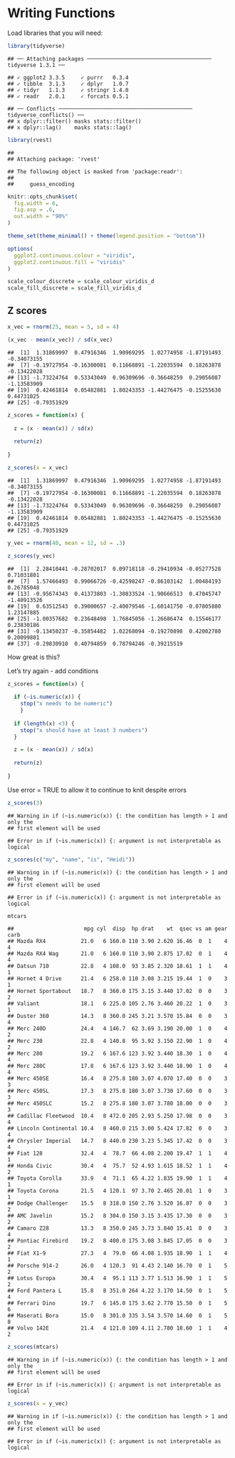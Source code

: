 Writing Functions
================

Load libraries that you will need:

``` r
library(tidyverse)
```

    ## ── Attaching packages ─────────────────────────────────────── tidyverse 1.3.1 ──

    ## ✓ ggplot2 3.3.5     ✓ purrr   0.3.4
    ## ✓ tibble  3.1.3     ✓ dplyr   1.0.7
    ## ✓ tidyr   1.1.3     ✓ stringr 1.4.0
    ## ✓ readr   2.0.1     ✓ forcats 0.5.1

    ## ── Conflicts ────────────────────────────────────────── tidyverse_conflicts() ──
    ## x dplyr::filter() masks stats::filter()
    ## x dplyr::lag()    masks stats::lag()

``` r
library(rvest)
```

    ## 
    ## Attaching package: 'rvest'

    ## The following object is masked from 'package:readr':
    ## 
    ##     guess_encoding

``` r
knitr::opts_chunk$set(
  fig.width = 6,
  fig.asp = .6,
  out.width = "90%"
)

theme_set(theme_minimal() + theme(legend.position = "bottom"))

options(
  ggplot2.continuous.colour = "viridis",
  ggplot2.continuous.fill = "viridis"
)

scale_colour_discrete = scale_colour_viridis_d
scale_fill_discrete = scale_fill_viridis_d
```

## Z scores

``` r
x_vec = rnorm(25, mean = 5, sd = 4)

(x_vec - mean(x_vec)) / sd(x_vec)
```

    ##  [1]  1.31869997  0.47916346  1.90969295  1.02774958 -1.87191493 -0.34073155
    ##  [7] -0.19727954 -0.16300081  0.11668891 -1.22035594  0.18263878 -0.13422028
    ## [13] -1.73224764  0.53343049  0.96309696 -0.36648259  0.29056087 -1.13583909
    ## [19]  0.42461814  0.05482881  1.80243353 -1.44276475 -0.15255630  0.44731025
    ## [25] -0.79351929

``` r
z_scores = function(x) {
  
  z = (x - mean(x)) / sd(x)
  
  return(z)
  
}

z_scores(x = x_vec)
```

    ##  [1]  1.31869997  0.47916346  1.90969295  1.02774958 -1.87191493 -0.34073155
    ##  [7] -0.19727954 -0.16300081  0.11668891 -1.22035594  0.18263878 -0.13422028
    ## [13] -1.73224764  0.53343049  0.96309696 -0.36648259  0.29056087 -1.13583909
    ## [19]  0.42461814  0.05482881  1.80243353 -1.44276475 -0.15255630  0.44731025
    ## [25] -0.79351929

``` r
y_vec = rnorm(40, mean = 12, sd = .3)

z_scores(y_vec)
```

    ##  [1]  2.28410441 -0.28702017  0.09718118 -0.29410934 -0.05277528  0.71031801
    ##  [7]  1.57466493  0.99066726 -0.42598247 -0.86103142  1.00484193  0.26785048
    ## [13] -0.95674343  0.41373803 -1.30833524 -1.90666513  0.47045747 -1.48913526
    ## [19]  0.63512543  0.39000657 -2.40079546 -1.60141750 -0.07805880  1.23147885
    ## [25] -1.00357682  0.23648498  1.76845056 -1.26686474  0.15546177  0.23830186
    ## [31] -0.13450237 -0.35854482  1.02268094 -0.19270898  0.42002780  0.20099801
    ## [37] -0.29830910  0.40794859  0.78794246 -0.39215519

How great is this?

Let’s try again - add conditions

``` r
z_scores = function(x) {
  
  if (~is.numeric(x)) {
    stop("x needs to be numeric")
    }
  
  if (length(x) <3) {
    stop("x should have at least 3 numbers")
  }

  z = (x - mean(x)) / sd(x)
  
  return(z)
  
}
```

Use error = TRUE to allow it to continue to knit despite errors

``` r
z_scores(3)
```

    ## Warning in if (~is.numeric(x)) {: the condition has length > 1 and only the
    ## first element will be used

    ## Error in if (~is.numeric(x)) {: argument is not interpretable as logical

``` r
z_scores(c("my", "name", "is", "Heidi"))
```

    ## Warning in if (~is.numeric(x)) {: the condition has length > 1 and only the
    ## first element will be used

    ## Error in if (~is.numeric(x)) {: argument is not interpretable as logical

``` r
mtcars
```

    ##                      mpg cyl  disp  hp drat    wt  qsec vs am gear carb
    ## Mazda RX4           21.0   6 160.0 110 3.90 2.620 16.46  0  1    4    4
    ## Mazda RX4 Wag       21.0   6 160.0 110 3.90 2.875 17.02  0  1    4    4
    ## Datsun 710          22.8   4 108.0  93 3.85 2.320 18.61  1  1    4    1
    ## Hornet 4 Drive      21.4   6 258.0 110 3.08 3.215 19.44  1  0    3    1
    ## Hornet Sportabout   18.7   8 360.0 175 3.15 3.440 17.02  0  0    3    2
    ## Valiant             18.1   6 225.0 105 2.76 3.460 20.22  1  0    3    1
    ## Duster 360          14.3   8 360.0 245 3.21 3.570 15.84  0  0    3    4
    ## Merc 240D           24.4   4 146.7  62 3.69 3.190 20.00  1  0    4    2
    ## Merc 230            22.8   4 140.8  95 3.92 3.150 22.90  1  0    4    2
    ## Merc 280            19.2   6 167.6 123 3.92 3.440 18.30  1  0    4    4
    ## Merc 280C           17.8   6 167.6 123 3.92 3.440 18.90  1  0    4    4
    ## Merc 450SE          16.4   8 275.8 180 3.07 4.070 17.40  0  0    3    3
    ## Merc 450SL          17.3   8 275.8 180 3.07 3.730 17.60  0  0    3    3
    ## Merc 450SLC         15.2   8 275.8 180 3.07 3.780 18.00  0  0    3    3
    ## Cadillac Fleetwood  10.4   8 472.0 205 2.93 5.250 17.98  0  0    3    4
    ## Lincoln Continental 10.4   8 460.0 215 3.00 5.424 17.82  0  0    3    4
    ## Chrysler Imperial   14.7   8 440.0 230 3.23 5.345 17.42  0  0    3    4
    ## Fiat 128            32.4   4  78.7  66 4.08 2.200 19.47  1  1    4    1
    ## Honda Civic         30.4   4  75.7  52 4.93 1.615 18.52  1  1    4    2
    ## Toyota Corolla      33.9   4  71.1  65 4.22 1.835 19.90  1  1    4    1
    ## Toyota Corona       21.5   4 120.1  97 3.70 2.465 20.01  1  0    3    1
    ## Dodge Challenger    15.5   8 318.0 150 2.76 3.520 16.87  0  0    3    2
    ## AMC Javelin         15.2   8 304.0 150 3.15 3.435 17.30  0  0    3    2
    ## Camaro Z28          13.3   8 350.0 245 3.73 3.840 15.41  0  0    3    4
    ## Pontiac Firebird    19.2   8 400.0 175 3.08 3.845 17.05  0  0    3    2
    ## Fiat X1-9           27.3   4  79.0  66 4.08 1.935 18.90  1  1    4    1
    ## Porsche 914-2       26.0   4 120.3  91 4.43 2.140 16.70  0  1    5    2
    ## Lotus Europa        30.4   4  95.1 113 3.77 1.513 16.90  1  1    5    2
    ## Ford Pantera L      15.8   8 351.0 264 4.22 3.170 14.50  0  1    5    4
    ## Ferrari Dino        19.7   6 145.0 175 3.62 2.770 15.50  0  1    5    6
    ## Maserati Bora       15.0   8 301.0 335 3.54 3.570 14.60  0  1    5    8
    ## Volvo 142E          21.4   4 121.0 109 4.11 2.780 18.60  1  1    4    2

``` r
z_scores(mtcars)
```

    ## Warning in if (~is.numeric(x)) {: the condition has length > 1 and only the
    ## first element will be used

    ## Error in if (~is.numeric(x)) {: argument is not interpretable as logical

``` r
z_scores(x = y_vec)
```

    ## Warning in if (~is.numeric(x)) {: the condition has length > 1 and only the
    ## first element will be used

    ## Error in if (~is.numeric(x)) {: argument is not interpretable as logical
